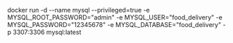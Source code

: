 docker run -d --name mysql --privileged=true -e MYSQL_ROOT_PASSWORD="admin" -e MYSQL_USER="food_delivery" -e MYSQL_PASSWORD="12345678" -e MYSQL_DATABASE="food_delivery" -p 3307:3306 mysql:latest